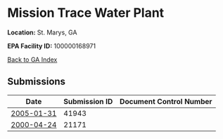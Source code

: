 # Mission Trace Water Plant

**Location:** St. Marys, GA

**EPA Facility ID:** 100000168971

[Back to GA Index](../../index.md)

## Submissions

| Date | Submission ID | Document Control Number |
|------|--------------|-------------------------|
| [2005-01-31](submissions/41943.md) | 41943 |  |
| [2000-04-24](submissions/21171.md) | 21171 |  |
